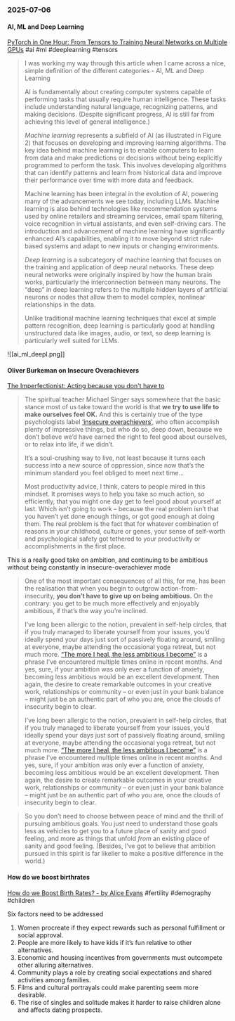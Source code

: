 ### 2025-07-06
#### AI, ML and Deep Learning
[PyTorch in One Hour: From Tensors to Training Neural Networks on Multiple GPUs](https://sebastianraschka.com/teaching/pytorch-1h/) #ai #ml #deeplearning #tensors

> I was working my way through this article when I came across a nice, simple definition of the different categories - AI, ML and Deep Learning
> 
> AI is fundamentally about creating computer systems capable of performing tasks that usually require human intelligence. These tasks include understanding natural language, recognizing patterns, and making decisions. (Despite significant progress, AI is still far from achieving this level of general intelligence.)
> 
> _Machine learning_ represents a subfield of AI (as illustrated in Figure 2) that focuses on developing and improving learning algorithms. The key idea behind machine learning is to enable computers to learn from data and make predictions or decisions without being explicitly programmed to perform the task. This involves developing algorithms that can identify patterns and learn from historical data and improve their performance over time with more data and feedback.
> 
> Machine learning has been integral in the evolution of AI, powering many of the advancements we see today, including LLMs. Machine learning is also behind technologies like recommendation systems used by online retailers and streaming services, email spam filtering, voice recognition in virtual assistants, and even self-driving cars. The introduction and advancement of machine learning have significantly enhanced AI’s capabilities, enabling it to move beyond strict rule-based systems and adapt to new inputs or changing environments.
> 
> _Deep learning_ is a subcategory of machine learning that focuses on the training and application of deep neural networks. These deep neural networks were originally inspired by how the human brain works, particularly the interconnection between many neurons. The “deep” in deep learning refers to the multiple hidden layers of artificial neurons or nodes that allow them to model complex, nonlinear relationships in the data.
> 
> Unlike traditional machine learning techniques that excel at simple pattern recognition, deep learning is particularly good at handling unstructured data like images, audio, or text, so deep learning is particularly well suited for LLMs.

![[ai_ml_deepl.png]]

#### Oliver Burkeman on Insecure Overachievers
[The Imperfectionist: Acting because you don't have to](https://ckarchive.com/b/d0ueh0ho7966vbk4xx64otzpvrq44clhn540k)

> The spiritual teacher Michael Singer says somewhere that the basic stance most of us take toward the world is that **we try to use life to make ourselves feel OK.** And this is certainly true of the type psychologists label [‘insecure overachievers’](https://www.bbc.com/worklife/article/20180924-are-you-an-insecure-overachiever), who often accomplish plenty of impressive things, but who do so, deep down, because we don’t believe we’d have earned the right to feel good about ourselves, or to relax into life, if we didn’t.
> 
> It’s a soul-crushing way to live, not least because it turns each success into a new source of oppression, since now that’s the minimum standard you feel obliged to meet next time…
> 
> Most productivity advice, I think, caters to people mired in this mindset. It promises ways to help you take so much action, so efficiently, that you might one day get to feel good about yourself at last. Which isn’t going to work – because the real problem isn’t that you haven’t yet done enough things, or got good enough at doing them. The real problem is the fact that for whatever combination of reasons in your childhood, culture or genes, your sense of self-worth and psychological safety got tethered to your productivity or accomplishments in the first place.

This is a really good take on ambition, and continuing to be ambitious without being constantly in insecure-overachiever mode

> One of the most important consequences of all this, for me, has been the realisation that when you begin to outgrow action-from-insecurity, **you don’t have to give up on being ambitious.** On the contrary: you get to be much more effectively and enjoyably ambitious, if that’s the way you’re inclined.
> 
> I’ve long been allergic to the notion, prevalent in self-help circles, that if you truly managed to liberate yourself from your issues, you’d ideally spend your days just sort of passively floating around, smiling at everyone, maybe attending the occasional yoga retreat, but not much more. [“The more I heal, the less ambitious I become”](https://www.newsweek.com/millennial-woman-eye-opening-realization-ambition-2040553) is a phrase I’ve encountered multiple times online in recent months. And yes, sure, if your ambition was only ever a function of anxiety, becoming less ambitious would be an excellent development. Then again, the desire to create remarkable outcomes in your creative work, relationships or community – or even just in your bank balance – might just be an authentic part of who you are, once the clouds of insecurity begin to clear.
> 
> I’ve long been allergic to the notion, prevalent in self-help circles, that if you truly managed to liberate yourself from your issues, you’d ideally spend your days just sort of passively floating around, smiling at everyone, maybe attending the occasional yoga retreat, but not much more. [“The more I heal, the less ambitious I become”](https://www.newsweek.com/millennial-woman-eye-opening-realization-ambition-2040553) is a phrase I’ve encountered multiple times online in recent months. And yes, sure, if your ambition was only ever a function of anxiety, becoming less ambitious would be an excellent development. Then again, the desire to create remarkable outcomes in your creative work, relationships or community – or even just in your bank balance – might just be an authentic part of who you are, once the clouds of insecurity begin to clear.

> So you don’t need to choose between peace of mind and the thrill of pursuing ambitious goals. You just need to understand those goals less as vehicles to get you to a future place of sanity and good feeling, and more as things that unfold _from_ an existing place of sanity and good feeling. (Besides, I’ve got to believe that ambition pursued in this spirit is far likelier to make a positive difference in the world.)

#### How do we boost birthrates
[How do we Boost Birth Rates? - by Alice Evans](https://www.ggd.world/p/how-do-we-boost-birth-rates) #fertility #demography #children 

Six factors need to be addressed

1. Women procreate if they expect rewards such as personal fulfillment or social approval.
2. People are more likely to have kids if it’s fun relative to other alternatives.
3. Economic and housing incentives from governments must outcompete other alluring alternatives.
4. Community plays a role by creating social expectations and shared activities among families.
5. Films and cultural portrayals could make parenting seem more desirable.
6. The rise of singles and solitude makes it harder to raise children alone and affects dating prospects.